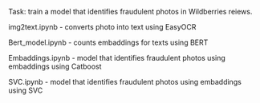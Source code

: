 Task: train a model that identifies fraudulent photos in Wildberries reiews.

img2text.ipynb - converts photo into text using EasyOCR

Bert_model.ipynb - counts embaddings for texts using BERT

Embaddings.ipynb - model that identifies fraudulent photos using embaddings using Catboost

SVC.ipynb - model that identifies fraudulent photos using embaddings using SVC
